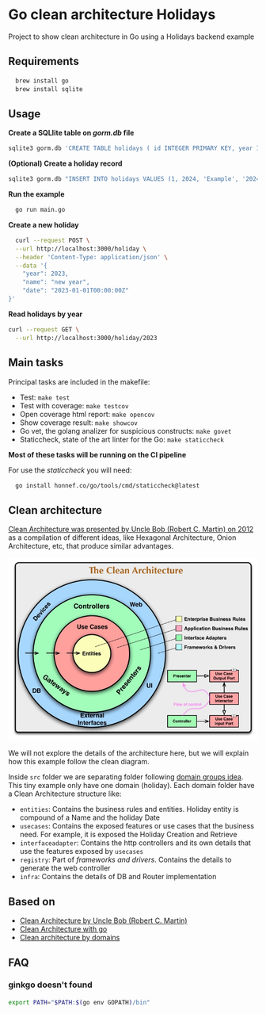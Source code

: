 # Go clean architecture Holidays

Project to show clean architecture in Go using a Holidays backend example

## Requirements

```bash
  brew install go
  brew install sqlite
```

## Usage

**Create a SQLlite table on _gorm.db_ file**

```bash
sqlite3 gorm.db 'CREATE TABLE holidays ( id INTEGER PRIMARY KEY, year INTEGER NOT NULL, name TEXT NOT NULL, date TEXT NOT NULL );'
```

**(Optional) Create a holiday record**

```bash
sqlite3 gorm.db "INSERT INTO holidays VALUES (1, 2024, 'Example', '2024-01-01 00:00:00+00:00')"
```

**Run the example**

```bash
  go run main.go
```

**Create a new holiday**

```bash
  curl --request POST \
  --url http://localhost:3000/holiday \
  --header 'Content-Type: application/json' \
  --data '{
	"year": 2023,
	"name": "new year",
	"date": "2023-01-01T00:00:00Z"
}'
```

**Read holidays by year**

```bash
curl --request GET \
  --url http://localhost:3000/holiday/2023
```

## Main tasks

Principal tasks are included in the makefile:

- Test: `make test`
- Test with coverage: `make testcov`
- Open coverage html report: `make opencov`
- Show coverage result: `make showcov`
- Go vet, the golang analizer for suspicious constructs: `make govet`
- Staticcheck, state of the art linter for the Go: `make staticcheck`

**Most of these tasks will be running on the CI pipeline**

For use the _staticcheck_ you will need:

```bash
  go install honnef.co/go/tools/cmd/staticcheck@latest
```

## Clean architecture

[Clean Architecture was presented by Uncle Bob (Robert C. Martin) on 2012](https://blog.cleancoder.com/uncle-bob/2012/08/13/the-clean-architecture.html) as a compilation of different ideas, like Hexagonal Architecture, Onion Architecture, etc, that produce similar advantages.

![](img/clean-architecture.jpeg)

We will not explore the details of the architecture here, but we will explain how this example follow the clean diagram.

Inside `src` folder we are separating folder following [domain groups idea](https://www.youtube.com/watch?v=y3MWfPDmVqo&t=905s). This tiny example only have one domain (holiday). Each domain folder have a Clean Architecture structure like:

- `entities`: Contains the business rules and entities. Holiday entity is compound of a Name and the holiday Date
- `usecases`: Contains the exposed features or use cases that the business need. For example, it is exposed the Holiday Creation and Retrieve
- `interfaceadapter`: Contains the http controllers and its own details that use the features exposed by `usecases`
- `registry`: Part of _frameworks and drivers_. Contains the details to generate the web controller
- `infra`: Contains the details of DB and Router implementation

## Based on

- [Clean Architecture by Uncle Bob (Robert C. Martin)](https://blog.cleancoder.com/uncle-bob/2012/08/13/the-clean-architecture.html)
- [Clean Architecture with go](https://manakuro.medium.com/clean-architecture-with-go-bce409427d31)
- [Clean architecture by domains](https://www.youtube.com/watch?v=y3MWfPDmVqo&t=905s)

## FAQ

### ginkgo doesn't found

```bash
export PATH="$PATH:$(go env GOPATH)/bin"
```
